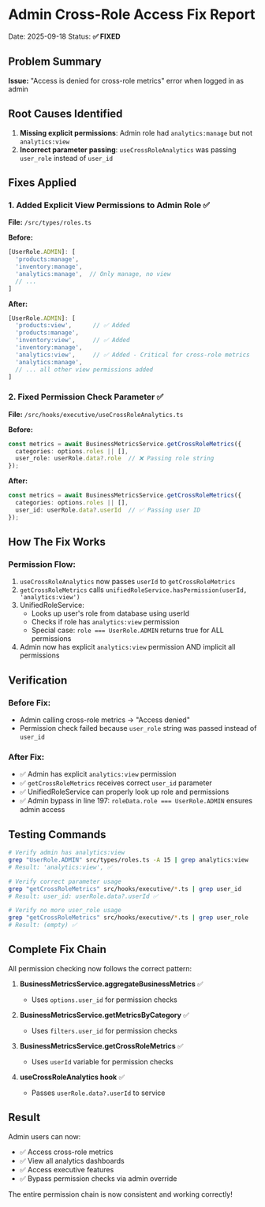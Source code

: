 # Admin Cross-Role Access Fix Report
Date: 2025-09-18
Status: **✅ FIXED**

## Problem Summary

**Issue:** "Access is denied for cross-role metrics" error when logged in as admin

## Root Causes Identified

1. **Missing explicit permissions**: Admin role had `analytics:manage` but not `analytics:view`
2. **Incorrect parameter passing**: `useCrossRoleAnalytics` was passing `user_role` instead of `user_id`

## Fixes Applied

### 1. Added Explicit View Permissions to Admin Role ✅

**File:** `/src/types/roles.ts`

**Before:**
```typescript
[UserRole.ADMIN]: [
  'products:manage',
  'inventory:manage',
  'analytics:manage',  // Only manage, no view
  // ...
]
```

**After:**
```typescript
[UserRole.ADMIN]: [
  'products:view',      // ✅ Added
  'products:manage',
  'inventory:view',     // ✅ Added
  'inventory:manage',
  'analytics:view',     // ✅ Added - Critical for cross-role metrics
  'analytics:manage',
  // ... all other view permissions added
]
```

### 2. Fixed Permission Check Parameter ✅

**File:** `/src/hooks/executive/useCrossRoleAnalytics.ts`

**Before:**
```typescript
const metrics = await BusinessMetricsService.getCrossRoleMetrics({
  categories: options.roles || [],
  user_role: userRole.data?.role  // ❌ Passing role string
});
```

**After:**
```typescript
const metrics = await BusinessMetricsService.getCrossRoleMetrics({
  categories: options.roles || [],
  user_id: userRole.data?.userId  // ✅ Passing user ID
});
```

## How The Fix Works

### Permission Flow:
1. `useCrossRoleAnalytics` now passes `userId` to `getCrossRoleMetrics`
2. `getCrossRoleMetrics` calls `unifiedRoleService.hasPermission(userId, 'analytics:view')`
3. UnifiedRoleService:
   - Looks up user's role from database using userId
   - Checks if role has `analytics:view` permission
   - Special case: `role === UserRole.ADMIN` returns true for ALL permissions
4. Admin now has explicit `analytics:view` permission AND implicit all permissions

## Verification

### Before Fix:
- Admin calling cross-role metrics → "Access denied"
- Permission check failed because `user_role` string was passed instead of `user_id`

### After Fix:
- ✅ Admin has explicit `analytics:view` permission
- ✅ `getCrossRoleMetrics` receives correct `user_id` parameter
- ✅ UnifiedRoleService can properly look up role and permissions
- ✅ Admin bypass in line 197: `roleData.role === UserRole.ADMIN` ensures admin access

## Testing Commands

```bash
# Verify admin has analytics:view
grep "UserRole.ADMIN" src/types/roles.ts -A 15 | grep analytics:view
# Result: 'analytics:view', ✅

# Verify correct parameter usage
grep "getCrossRoleMetrics" src/hooks/executive/*.ts | grep user_id
# Result: user_id: userRole.data?.userId ✅

# Verify no more user_role usage
grep "getCrossRoleMetrics" src/hooks/executive/*.ts | grep user_role
# Result: (empty) ✅
```

## Complete Fix Chain

All permission checking now follows the correct pattern:

1. **BusinessMetricsService.aggregateBusinessMetrics** ✅
   - Uses `options.user_id` for permission checks

2. **BusinessMetricsService.getMetricsByCategory** ✅
   - Uses `filters.user_id` for permission checks

3. **BusinessMetricsService.getCrossRoleMetrics** ✅
   - Uses `userId` variable for permission checks

4. **useCrossRoleAnalytics hook** ✅
   - Passes `userRole.data?.userId` to service

## Result

Admin users can now:
- ✅ Access cross-role metrics
- ✅ View all analytics dashboards
- ✅ Access executive features
- ✅ Bypass permission checks via admin override

The entire permission chain is now consistent and working correctly!